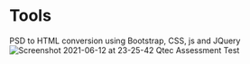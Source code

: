 # Tools
PSD to HTML conversion using Bootstrap, CSS, js and JQuery 
![Screenshot 2021-06-12 at 23-25-42 Qtec Assessment Test](https://user-images.githubusercontent.com/52175323/121785020-2b50f600-cbd9-11eb-8581-032533145c0a.png)
